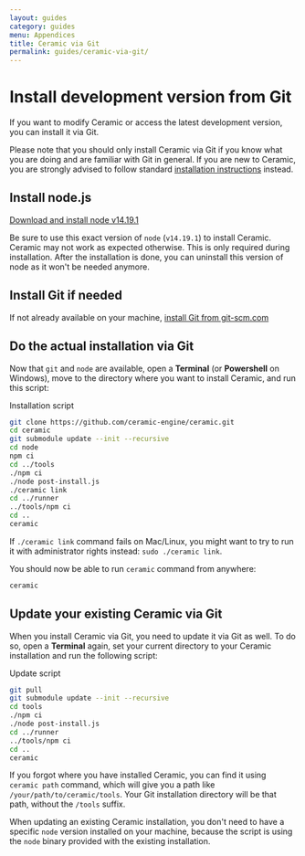 ```yaml
---
layout: guides
category: guides
menu: Appendices
title: Ceramic via Git
permalink: guides/ceramic-via-git/
---
```

# Install development version from Git

If you want to modify Ceramic or access the latest development version, you can install it via Git.

<p class="extra-info">Please note that you should only install Ceramic via Git if you know what you are doing and are familiar with Git in general. If you are new to Ceramic, you are strongly advised to follow standard <a href="/guides/install-ceramic/">installation instructions</a> instead.<p>

## Install node.js

[Download and install node v14.19.1](https://nodejs.org/dist/v14.19.1/)

<p class="extra-info">Be sure to use this exact version of <code>node</code> (<code>v14.19.1</code>) to install Ceramic. Ceramic may not work as expected otherwise. This is only required during installation. After the installation is done, you can uninstall this version of node as it won't be needed anymore.<p>

## Install Git if needed

If not already available on your machine, [install Git from git-scm.com](https://git-scm.com/downloads)

## Do the actual installation via Git

Now that `git` and `node` are available, open a **Terminal** (or **Powershell** on Windows), move to the directory where you want to install Ceramic, and run this script:

<div class="codename">Installation script</div>

```bash
git clone https://github.com/ceramic-engine/ceramic.git
cd ceramic
git submodule update --init --recursive
cd node
npm ci
cd ../tools
./npm ci
./node post-install.js
./ceramic link
cd ../runner
../tools/npm ci
cd ..
ceramic
```

<p class="extra-info">If <code>./ceramic link</code> command fails on Mac/Linux, you might want to try to run it with administrator rights instead: <code>sudo ./ceramic link</code>.<p>

You should now be able to run `ceramic` command from anywhere:

```bash
ceramic
```

## Update your existing Ceramic via Git

When you install Ceramic via Git, you need to update it via Git as well. To do so, open a **Terminal** again, set your current directory to your Ceramic installation and run the following script:

<div class="codename">Update script</div>

```bash
git pull
git submodule update --init --recursive
cd tools
./npm ci
./node post-install.js
cd ../runner
../tools/npm ci
cd ..
ceramic
```

<p class="extra-info">If you forgot where you have installed Ceramic, you can find it using <code>ceramic&nbsp;path</code> command, which will give you a path like <code>/your/path/to/ceramic/tools</code>. Your Git installation directory will be that path, without the <code>/tools</code> suffix.<p>

<p class="extra-info">When updating an existing Ceramic installation, you don't need to have a specific <code>node</code> version installed on your machine, because the script is using the <code>node</code> binary provided with the existing installation.<p>